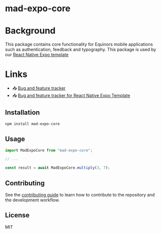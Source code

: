 # mad-expo-core

# Background
This package contains core functionality for Equinors mobile applications such as authentication, feedback and typography. This package is used by our [React Native Expo template](https://github.com/equinor/mad-react-native-expo-template)

# Links
- :inbox_tray: [Bug and feature tracker](https://github.com/equinor/mad-expo-core/projects/1)
- :inbox_tray: [Bug and feature tracker for React Native Expo Template](https://equinor-sds-si.atlassian.net/jira/software/c/projects/GDEXPO/boards/193)

## Installation

```sh
npm install mad-expo-core
```

## Usage

```js
import MadExpoCore from "mad-expo-core";

// ...

const result = await MadExpoCore.multiply(3, 7);
```

## Contributing

See the [contributing guide](CONTRIBUTING.md) to learn how to contribute to the repository and the development workflow.

## License

MIT
